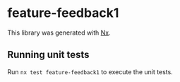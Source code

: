 # feature-feedback1

This library was generated with [Nx](https://nx.dev).

## Running unit tests

Run `nx test feature-feedback1` to execute the unit tests.
